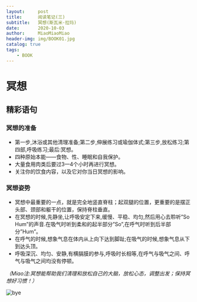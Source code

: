 ```yaml
---
layout:     post                   
title:      阅读笔记(三)       
subtitle:   冥想(斯瓦米·拉玛)
date:       2020-10-03         
author:     MiaoMiaoMiao                   
header-img: img/BOOK01.jpg    
catalog: true                       
tags:                               
    - BOOK
---
```

# 冥想
## 精彩语句
### 冥想的准备
- 第一步,沐浴或其他清理准备;第二步,伸展练习或瑜伽体式;第三步,放松练习;第四部,呼吸练习;最后:冥想。
- 四种原始本能——食物、性、睡眠和自我保护。
- 大量食用肉类后要过3—4个小时再进行冥想。
- 关注你的饮食内容，以及它对你当日冥想的影响。

### 冥想姿势
- 冥想中最重要的一点，就是完全地竖直脊柱；起双腿的位置，更重要的是摆正头部、颈部和躯干的位置，保持脊柱垂直。
- 在冥想的时候,先静坐,让呼吸安定下来,缓慢、平稳、均匀,然后用心去聆听”So Hum”的声音.在吸气时听到柔和的起半部分”So”,在呼气时听到后半部分”Hum”。
- 在呼气的时候,想象气息在体内从上向下达到脚趾;在吸气的时候,想象气息从下到达头顶。
- 呼吸深沉、均匀、安静,有横膈膜的参与,呼吸时长相等,在呼气与吸气之间、呼气与吸气之间均没有停顿。

*（Miao注:冥想能帮助我们清理和放松自己的大脑，放松心态，调整出发；保持冥想好习惯！）*


![bye](https://i.loli.net/2020/07/18/As9UOXhr8Kl4IQe.png)


